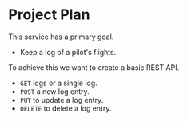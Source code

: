 # Project Plan

This service has a primary goal.
- Keep a log of a pilot's flights.

To achieve this we want to create a basic REST API.
- `GET` logs or a single log.
- `POST` a new log entry.
- `PUT` to update a log entry.
- `DELETE` to delete a log entry.